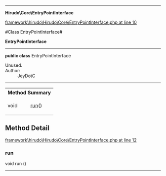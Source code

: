

- - -

**Hirudo\Core\EntryPointInterface**


<a href="https://github.com/JeyDotC/Hirudo/blob/master/framework/hirudo/Hirudo/Core/EntryPointInterface.php#L10" target='_blank'>framework\hirudo\Hirudo\Core\EntryPointInterface.php at line 10</a>

#Class EntryPointInterface#

**EntryPointInterface**




- - -

<p><strong>public  class</strong> <span>EntryPointInterface</span></p>

<div class="comment" id="overview_description"><p></p></div>

<dl>
<dt>Unused.</dt>
<dt>Author:</dt>
<dd>JeyDotC</dd>
</dl>


<hr />

<table id="summary_method">
<tr><th colspan="2">Method Summary</th></tr>
<tr>
<td><span class='k'></span> <span class='nx'>void</span></td>
<td class="description"><p class="name"><a href="#run">run</a>()</p></td>
</tr>
</table>

<h2 id="detail_method">Method Detail</h2>

<a href="https://github.com/JeyDotC/Hirudo/blob/master/framework/hirudo/Hirudo/Core/EntryPointInterface.php#L12" target='_blank'>framework\hirudo\Hirudo\Core\EntryPointInterface.php at line 12</a>

<h3 id="run()">run</h3>
<span class='k'></span> <span class='nx'>void</span> <span class='nf'>run</span> ()

<div class="details">

</div>

- - -

